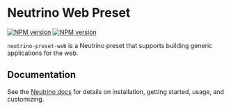 # Neutrino Web Preset
[![NPM version][npm-image]][npm-url] [![NPM version][npm-downloads]][npm-url]

`neutrino-preset-web` is a Neutrino preset that supports building generic applications for the web.

## Documentation

See the [Neutrino docs](https://neutrino.js.org/presets/neutrino-preset-web/)
for details on installation, getting started, usage, and customizing.
 
[npm-image]: https://img.shields.io/npm/v/neutrino-preset-web.svg
[npm-downloads]: https://img.shields.io/npm/dt/neutrino-preset-web.svg
[npm-url]: https://npmjs.org/package/neutrino-preset-web
 